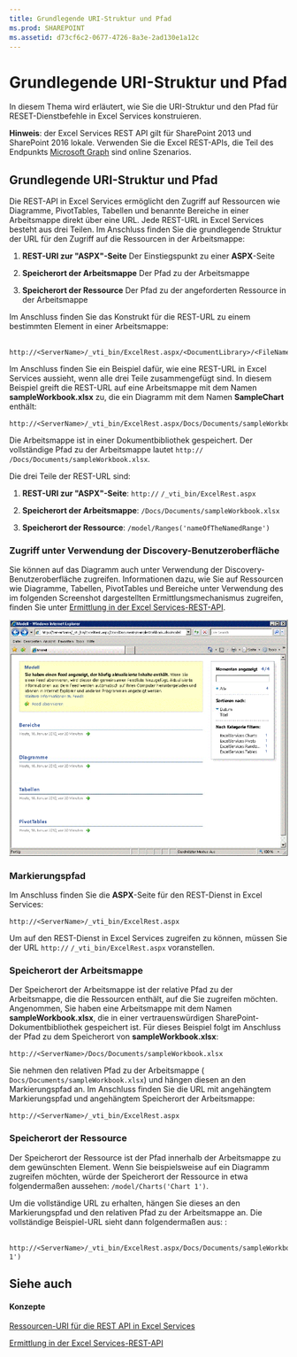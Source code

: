 ```yaml
---
title: Grundlegende URI-Struktur und Pfad
ms.prod: SHAREPOINT
ms.assetid: d73cf6c2-0677-4726-8a3e-2ad130e1a12c
---
```



# Grundlegende URI-Struktur und Pfad

In diesem Thema wird erläutert, wie Sie die URI-Struktur und den Pfad für RESET-Dienstbefehle in Excel Services konstruieren.
  
    
    

 **Hinweis**: der Excel Services REST API gilt für SharePoint 2013 und SharePoint 2016 lokale. Verwenden Sie die Excel REST-APIs, die Teil des Endpunkts [Microsoft Graph](http://graph.microsoft.io/en-us/docs/api-reference/v1.0/resources/excel
) sind online Szenarios.

  
    
    


## Grundlegende URI-Struktur und Pfad

Die REST-API in Excel Services ermöglicht den Zugriff auf Ressourcen wie Diagramme, PivotTables, Tabellen und benannte Bereiche in einer Arbeitsmappe direkt über eine URL. Jede REST-URL in Excel Services besteht aus drei Teilen. Im Anschluss finden Sie die grundlegende Struktur der URL für den Zugriff auf die Ressourcen in der Arbeitsmappe:
  
    
    

1. **REST-URI zur "ASPX"-Seite** Der Einstiegspunkt zu einer **ASPX**-Seite
    
  
2. **Speicherort der Arbeitsmappe** Der Pfad zu der Arbeitsmappe
    
  
3. **Speicherort der Ressource** Der Pfad zu der angeforderten Ressource in der Arbeitsmappe
    
  
Im Anschluss finden Sie das Konstrukt für die REST-URL zu einem bestimmten Element in einer Arbeitsmappe:
  
    
    



```

http://<ServerName>/_vti_bin/ExcelRest.aspx/<DocumentLibrary>/<FileName>/<ResourceLocation>
```

Im Anschluss finden Sie ein Beispiel dafür, wie eine REST-URL in Excel Services aussieht, wenn alle drei Teile zusammengefügt sind. In diesem Beispiel greift die REST-URL auf eine Arbeitsmappe mit dem Namen **sampleWorkbook.xlsx** zu, die ein Diagramm mit dem Namen **SampleChart** enthält:
  
    
    



```
http://<ServerName>/_vti_bin/ExcelRest.aspx/Docs/Documents/sampleWorkbook.xlsx/model/Charts('SampleChart')
```

Die Arbeitsmappe ist in einer Dokumentbibliothek gespeichert. Der vollständige Pfad zu der Arbeitsmappe lautet  `http://` _<Servername>_ `/Docs/Documents/sampleWorkbook.xlsx`.
  
    
    
Die drei Teile der REST-URL sind:
  
    
    

1. **REST-URI zur "ASPX"-Seite**: `http://` _<Servername>_ `/_vti_bin/ExcelRest.aspx`
    
  
2. **Speicherort der Arbeitsmappe**: `/Docs/Documents/sampleWorkbook.xlsx`
    
  
3. **Speicherort der Ressource**: `/model/Ranges('nameOfTheNamedRange')`
    
  

### Zugriff unter Verwendung der Discovery-Benutzeroberfläche

Sie können auf das Diagramm auch unter Verwendung der Discovery-Benutzeroberfläche zugreifen. Informationen dazu, wie Sie auf Ressourcen wie Diagramme, Tabellen, PivotTables und Bereiche unter Verwendung des im folgenden Screenshot dargestellten Ermittlungsmechanismus zugreifen, finden Sie unter  [Ermittlung in der Excel Services-REST-API](discovery-in-excel-services-rest-api.md).
  
    
    

  
    
    
![Excel Services REST-Modell-URL](images/SharePointServer14Con_XLSvcs_RESTModel.gif)
  
    
    

  
    
    

  
    
    

  
    
    

### Markierungspfad

Im Anschluss finden Sie die **ASPX**-Seite für den REST-Dienst in Excel Services:
  
    
    

```
http://<ServerName>/_vti_bin/ExcelRest.aspx
```

Um auf den REST-Dienst in Excel Services zugreifen zu können, müssen Sie der URL  `http://` _<Servername>_ `/_vti_bin/ExcelRest.aspx` voranstellen.
  
    
    

### Speicherort der Arbeitsmappe

Der Speicherort der Arbeitsmappe ist der relative Pfad zu der Arbeitsmappe, die die Ressourcen enthält, auf die Sie zugreifen möchten. Angenommen, Sie haben eine Arbeitsmappe mit dem Namen **sampleWorkbook.xlsx**, die in einer vertrauenswürdigen SharePoint-Dokumentbibliothek gespeichert ist. Für dieses Beispiel folgt im Anschluss der Pfad zu dem Speicherort von **sampleWorkbook.xlsx**:
  
    
    

```
http://<ServerName>/Docs/Documents/sampleWorkbook.xlsx
```

Sie nehmen den relativen Pfad zu der Arbeitsmappe ( `Docs/Documents/sampleWorkbook.xlsx`) und hängen diesen an den Markierungspfad an. Im Anschluss finden Sie die URL mit angehängtem Markierungspfad und angehängtem Speicherort der Arbeitsmappe:
  
    
    



```
http://<ServerName>/_vti_bin/ExcelRest.aspx
```


### Speicherort der Ressource

Der Speicherort der Ressource ist der Pfad innerhalb der Arbeitsmappe zu dem gewünschten Element. Wenn Sie beispielsweise auf ein Diagramm zugreifen möchten, würde der Speicherort der Ressource in etwa folgendermaßen aussehen:  `/model/Charts('Chart 1')`.
  
    
    
Um die vollständige URL zu erhalten, hängen Sie dieses an den Markierungspfad und den relativen Pfad zu der Arbeitsmappe an. Die vollständige Beispiel-URL sieht dann folgendermaßen aus: :
  
    
    



```

http://<ServerName>/_vti_bin/ExcelRest.aspx/Docs/Documents/sampleWorkbook.xlsx/model/Charts('Chart 1')

```


## Siehe auch


#### Konzepte


  
    
    
 [Ressourcen-URI für die REST API in Excel Services](resources-uri-for-excel-services-rest-api.md)
  
    
    
 [Ermittlung in der Excel Services-REST-API](discovery-in-excel-services-rest-api.md)
